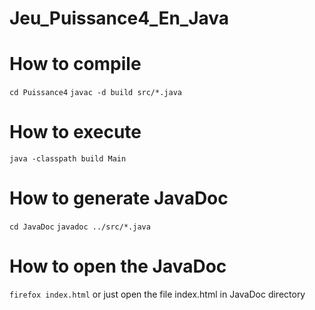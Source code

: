 # Jeu_Puissance4_En_Java

# How to compile 
```cd Puissance4```
```javac -d build src/*.java```

# How to execute 
```java -classpath build Main```

# How to generate JavaDoc
```cd JavaDoc```
```javadoc ../src/*.java```

# How to open the JavaDoc
```firefox index.html```
or just open the file index.html in JavaDoc directory
